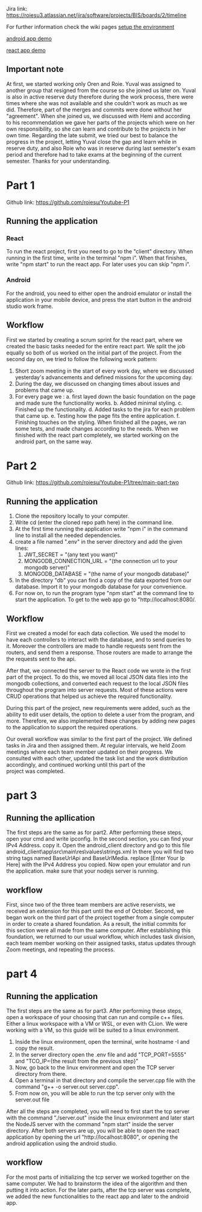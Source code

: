 Jira link: https://roiesu3.atlassian.net/jira/software/projects/BIS/boards/2/timeline

For further information check the wiki pages
[setup the environment](./wiki/setup.md)

[android app demo](./wiki/react_app.md)

[react app demo](./wiki/android_app.md)

## Important note

At first, we started working only Oren and Roie. Yuval was assigned to another group that resigned from the course so she joined us later on. Yuval is also in active reserve duty
therefore during the work process, there were times where she was not available and she couldn't work as much as we did. Therefore, part of the merges and commits were done without her "agreement". When she joined us, we discussed with Hemi and according to his recommendation we gave her parts of the projects which were on her own responsibility, so she can learn and contribute to the projects in her own time.
Regarding the late submit, we tried our best to balance the progress in the project, letting Yuval close the gap and learn while in reserve duty, and also Roie who was in reserve during last semester's exam period and therefore had to take exams at the beginning of the current semester.
Thanks for your understanding.

# Part 1

Github link: https://github.com/roiesu/Youtube-P1

## Running the application

### React

To run the react project, first you need to go to the "client" directory. When running in the first time, write in the terminal "npm i". When that finishes, write "npm start" to run the react app. For later uses you can skip "npm i".

### Android

For the android, you need to either open the android emulator or install the application in your mobile device, and press the start button in the android studio work frame.

## Workflow

First we started by creating a scrum sprint for the react part, where we created the basic tasks needed for the entire react part.
We split the job equally so both of us worked on the initial part of the project.
From the second day on, we tried to follow the following work pattern:

1. Short zoom meeting in the start of every work day, where we discussed yesterday's advancements and defined missions for the upcoming day.
2. During the day, we discussed on changing times about issues and problems that came up.
3. For every page we :
   a. first layed down the basic foundation on the page and made sure the functionality works.
   b. Added minimal styling.
   c. Finished up the functionality.
   d. Added tasks to the jira for each problem that came up.
   e. Testing how the page fits the entire application.
   f. Finishing touches on the styling.
   When finished all the pages, we ran some tests, and made changes according to the needs.
   When we finished with the react part completely, we started working on the android part, on the same way.

# Part 2

Github link: https://github.com/roiesu/Youtube-P1/tree/main-part-two

## Running the application

1. Clone the repository locally to your computer.
2. Write cd (enter the cloned repo path here) in the command line.
3. At the first time running the application write "npm i" in the command line to install all the needed dependencies.
4. create a file named ".env" in the server directory and add the given lines:
   1. JWT_SECRET = "(any text you want)"
   2. MONGODB_CONNECTION_URL = "(the connection url to your mongodb server)"
   3. MONGODB_DATABASE = "(the name of your mongodb database)"
5. In the directory "db" you can find a copy of the data exported from our database. Import it to your mongodb database for your convenience.
6. For now on, to run the program type "npm start" at the command line to start the application. To get to the web app go to "http://localhost:8080/.

## Workflow

First we created a model for each data collection. We used the model to have each controllers to interact with the database, and to send queries to it. Moreover the controllers are made to handle requests sent from the routers, and send them a response. Those routers are made to arrange the the requests sent to the api.

After that, we connected the server to the React code we wrote in the first part of the project. To do this, we moved all local JSON data files into the mongodb collections, and converted each request to the local JSON files throughout the program into server requests. Most of these actions were CRUD operations that helped us achieve the required functionality.

During this part of the project, new requirements were added, such as the ability to edit user details, the option to delete a user from the program, and more. Therefore, we also implemented these changes by adding new pages to the application to support the required operations.

Our overall workflow was similar to the first part of the project. We defined tasks in Jira and then assigned them. At regular intervals, we held Zoom meetings where each team member updated on their progress. We consulted with each other, updated the task list and the work distribution accordingly, and continued working until this part of the project was completed.

# part 3

## Running the apllication

The first steps are the same as for part2.
After performing these steps, open your cmd and write ipconfig. In the second section, you can find your IPv4 Address. copy it.
Open the android_client directory and go to this file android_client\app\src\main\res\values\strings.xml
In there you will find two string tags named BaseUrlApi and BaseUrlMedia. replace [Enter Your Ip Here] with the IPv4 Address you copied.
Now open your emulator and run the application. make sure that your nodejs server is running.

## workflow

First, since two of the three team members are active reservists, we received an extension for this part until the end of October.
Second, we began work on the third part of the project together from a single computer in order to create a shared foundation. As a result, the initial commits for this section were all made from the same computer. After establishing this foundation, we returned to our usual workflow, which includes task division, each team member working on their assigned tasks, status updates through Zoom meetings, and repeating the process.

# part 4

## Running the application

The first steps are the same as for part3.
After performing these steps, open a workspace of your choosing that can run and compile c++ files. Either a linux workspace with a VM or WSL, or even with CLion. We were working with a VM, so this guide will be suited to a linux environment.

1. Inside the linux environment, open the terminal, write hostname -I and copy the result.
2. In the server directory open the .env file and add "TCP_PORT=5555" and "TCO_IP={the result from the previous step}"
3. Now, go back to the linux environment and open the TCP server directory from there.
4. Open a terminal in that directory and compile the server.cpp file with the command "g++ -o server.out server.cpp".
5. From now on, you will be able to run the tcp server only with the server.out file

After all the steps are completed, you will need to first start the tcp server with the command "./server.out" inside the linux environment and later start the NodeJS server with the command "npm start" inside the server directory. After both servers are up, you will be able to open the react application by opening the url "http://localhost:8080", or opening the android application using the android studio.

## workflow

For the most parts of initializing the tcp server we worked together on the same computer. We had to brainstorm the idea of the algorithm and then putting it into action.
For the later parts, after the tcp server was complete, we added the new functionalities to the react app and later to the android app.
